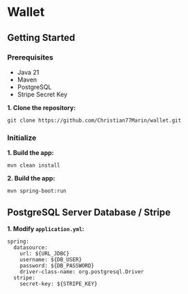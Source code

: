 # Wallet

## Getting Started

### Prerequisites

- Java 21
- Maven
- PostgreSQL
- Stripe Secret Key

**1. Clone the repository:**
```shell
git clone https://github.com/Christian77Marin/wallet.git
```
### Initialize

**1. Build the app:**
```shell
mvn clean install
```

**2. Build the app:**
```shell
mvn spring-boot:run
```

## PostgreSQL Server Database / Stripe
**1. Modify `application.yml`:**
```shell
spring:
  datasource:
    url: ${URL_JDBC}
    username: ${DB_USER}
    password: ${DB_PASSWORD}
    driver-class-name: org.postgresql.Driver
  stripe:
    secret-key: ${STRIPE_KEY}
```
